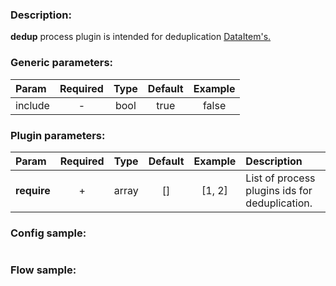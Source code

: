 ### Description:

**dedup** process plugin is intended for deduplication
[DataItem's.](https://github.com/livelace/gosquito/blob/master/docs/data.md)


### Generic parameters:

| Param   | Required | Type | Default | Example |
|:--------|:--------:|:----:|:-------:|:-------:|
| include |    -     | bool |  true   |  false  |


### Plugin parameters:

| Param       | Required | Type  | Default | Example | Description                                    |
|:------------|:--------:|:-----:|:-------:|:-------:|:-----------------------------------------------|
| **require** |    +     | array |   []    | [1, 2]  | List of process plugins ids for deduplication. |

### Config sample:

```toml

```

### Flow sample:

```yaml
```

